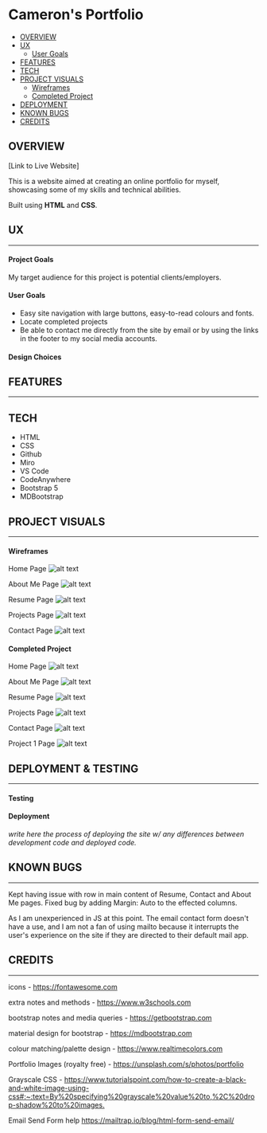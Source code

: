 <!-- omit in toc -->
Cameron's Portfolio
======

- [OVERVIEW](#overview)
- [UX](#ux)
    - [User Goals](#user-goals)
- [FEATURES](#features)
- [TECH](#tech)
- [PROJECT VISUALS](#project-visuals)
    - [Wireframes](#wireframes)
    - [Completed Project](#completed-project)
- [DEPLOYMENT](#deployment)
- [KNOWN BUGS](#known-bugs)
- [CREDITS](#credits)

## OVERVIEW

[Link to Live Website]

This is a website aimed at creating an online portfolio for myself, showcasing some of my skills and technical abilities.

Built using **HTML** and **CSS**.

## UX

----

#### Project Goals
My target audience for this project is potential clients/employers.

#### User Goals

- Easy site navigation with large buttons, easy-to-read colours and fonts.
- Locate completed projects
- Be able to contact me directly from the site by email or by using the links in the footer to my social media accounts.

#### Design Choices

## FEATURES

----

## TECH

- HTML
- CSS
- Github
- Miro
- VS Code
- CodeAnywhere
- Bootstrap 5
- MDBootstrap

## PROJECT VISUALS

----

#### Wireframes

Home Page
![alt text](https://github.com/cambboyle/PortfolioProject-1/blob/main/assets/images/readme%20images/HomePage.png "Home Page Wireframe")

About Me Page
![alt text](https://github.com/cambboyle/PortfolioProject-1/blob/main/assets/images/readme%20images/About%20Me.png "About Me Wireframe")

Resume Page
![alt text](https://github.com/cambboyle/PortfolioProject-1/blob/main/assets/images/readme%20images/Resume%20Page.png "Resume Page Wireframe")

Projects Page
![alt text](https://github.com/cambboyle/PortfolioProject-1/blob/main/assets/images/readme%20images/Projects.png "Projects Page Wireframe")

Contact Page
![alt text](https://github.com/cambboyle/PortfolioProject-1/blob/main/assets/images/readme%20images/Contact%20Page.png "Contact Page Wireframe")

#### Completed Project

Home Page
![alt text](https://github.com/cambboyle/PortfolioProject-1/blob/main/assets/images/readme%20images/HomePageFinal.png "Home Page Visual")

About Me Page
![alt text](https://github.com/cambboyle/PortfolioProject-1/blob/main/assets/images/readme%20images/AboutMeFinal.png "About Me Visual")

Resume Page
![alt text](https://github.com/cambboyle/PortfolioProject-1/blob/main/assets/images/readme%20images/ResumeFinal.png "Resume Page Visual")

Projects Page
![alt text](https://github.com/cambboyle/PortfolioProject-1/blob/main/assets/images/readme%20images/ProjectsFinal.jpg "Projects Page")

Contact Page
![alt text](https://github.com/cambboyle/PortfolioProject-1/blob/main/assets/images/readme%20images/ContactFinal.png "Contact Page Visual")

Project 1 Page
![alt text](https://github.com/cambboyle/PortfolioProject-1/blob/main/assets/images/readme%20images/Project1Final.png "Project 1 Page Visual")

## DEPLOYMENT & TESTING

----

#### Testing

#### Deployment

*write here the process of deploying the site w/ any differences between development code and deployed code.*

## KNOWN BUGS

----

Kept having issue with row in main content of Resume, Contact and About Me pages. Fixed bug by adding Margin: Auto to the effected columns.

As I am unexperienced in JS at this point. The email contact form doesn't have a use, and I am not a fan of using mailto because it interrupts the user's experience on the site if they are directed to their default mail app.

## CREDITS

----


icons - <https://fontawesome.com>

extra notes and methods - <https://www.w3schools.com>

bootstrap notes and media queries - <https://getbootstrap.com>

material design for bootstrap - <https://mdbootstrap.com>

colour matching/palette design - <https://www.realtimecolors.com>

Portfolio Images (royalty free) - <https://unsplash.com/s/photos/portfolio>

Grayscale CSS - <https://www.tutorialspoint.com/how-to-create-a-black-and-white-image-using-css#:~:text=By%20specifying%20grayscale%20value%20to,%2C%20drop-shadow%20to%20images.>

Email Send Form help <https://mailtrap.io/blog/html-form-send-email/>
